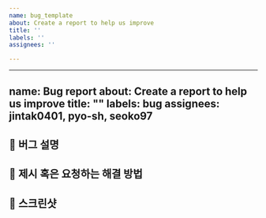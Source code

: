 ```yaml
---
name: bug_template
about: Create a report to help us improve
title: ''
labels: ''
assignees: ''

---
```


---
name: Bug report
about: Create a report to help us improve
title: ""
labels: bug
assignees: jintak0401, pyo-sh, seoko97
---

## 🐛 **버그 설명**



## 🚦 **제시 혹은 요청하는 해결 방법**



## 🌄 **스크린샷**


<!---
## 🍟 **추가 내용**

--->
